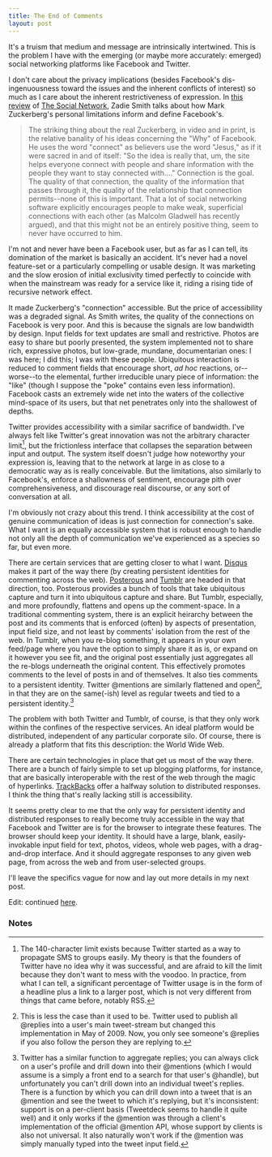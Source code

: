 ```yaml
---
title: The End of Comments
layout: post
---
```


It's a truism that medium and message are intrinsically intertwined.
This is the problem I have with the emerging (or maybe more accurately:
emerged) social networking platforms like Facebook and Twitter.

I don't care about the privacy implications (besides Facebook's
dis-ingenuousness toward the issues and the inherent conflicts of
interest) so much as I care about the inherent restrictiveness of
expression. In [this
review](http://www.nybooks.com/articles/archives/2010/nov/25/generation-why/)
of [The Social Network](http://www.imdb.com/title/tt1285016/), Zadie
Smith talks about how Mark Zuckerberg's personal limitations inform and
define Facebook's.

> The striking thing about the real Zuckerberg, in video and in print,
> is the relative banality of his ideas concerning the "Why" of
> Facebook. He uses the word "connect" as believers use the word
> "Jesus," as if it were sacred in and of itself: "So the idea is really
> that, um, the site helps everyone connect with people and share
> information with the people they want to stay connected with…."
> Connection is the goal. The quality of that connection, the quality of
> the information that passes through it, the quality of the
> relationship that connection permits--none of this is important. That a
> lot of social networking software explicitly encourages people to make
> weak, superficial connections with each other (as Malcolm Gladwell has
> recently argued), and that this might not be an entirely positive
> thing, seem to never have occurred to him.

I'm not and never have been a Facebook user, but as far as I can tell,
its domination of the market is basically an accident. It's never had a
novel feature-set or a particularly compelling or usable design. It was
marketing and the slow erosion of initial exclusivity timed perfectly to
coincide with when the mainstream was ready for a service like it,
riding a rising tide of recursive network effect.

It made Zuckerberg's "connection" accessible. But the price of
accessibility was a degraded signal. As Smith writes, the quality of the
connections on Facebook is very poor. And this is because the signals
are low bandwidth by design. Input fields for text updates are small and
restrictive. Photos are easy to share but poorly presented, the system
implemented not to share rich, expressive photos, but low-grade,
mundane, documentarian ones: I was here; I did this; I was with these
people. Ubiquitous interaction is reduced to comment fields that
encourage short, *ad hoc* reactions, or--worse--to the elemental, further
irreducible unary piece of information: the "like" (though I suppose the
"poke" contains even less information). Facebook casts an extremely wide
net into the waters of the collective mind-space of its users, but that
net penetrates only into the shallowest of depths.

Twitter provides accessibility with a similar sacrifice of bandwidth.
I've always felt like Twitter's great innovation was not the arbitrary
character limit[^1], but the frictionless interface that
collapses the separation between input and output. The system itself
doesn't judge how noteworthy your expression is, leaving that to the
network at large in as close to a democratic way as is really
conceivable. But the limitations, also similarly to Facebook's, enforce
a shallowness of sentiment, encourage pith over comprehensiveness, and
discourage real discourse, or any sort of conversation at all.

I'm obviously not crazy about this trend. I think accessibility at the
cost of genuine communication of ideas is just connection for
connection's sake. What I want is an equally accessible system that is
robust enough to handle not only all the depth of communication we've
experienced as a species so far, but even more.

There are certain services that are getting closer to what I want.
[Disqus](http://www.disqus.com/) makes it part of the way there (by
creating persistent identities for commenting across the web).
[Posterous](http://www.posterous.com/) and
[Tumblr](http://www.tumblr.com/) are headed in that direction, too.
Posterous provides a bunch of tools that take ubiquitous capture and
turn it into ubiquitous capture and share. But Tumblr, especially, and
more profoundly, flattens and opens up the comment-space. In a
traditional commenting system, there is an explicit heirarchy between
the post and its comments that is enforced (often) by aspects of
presentation, input field size, and not least by comments' isolation
from the rest of the web. In Tumblr, when you re-blog something, it
appears in your own feed/page where you have the option to simply share
it as is, or expand on it however you see fit, and the original post
essentially just aggregates all the re-blogs underneath the original
content. This effectively promotes comments to the level of posts in and
of themselves. It also ties comments to a persistent identity. Twitter
@mentions are similarly flattened and open[^2], in that they are
on the same(-ish) level as regular tweets and tied to a persistent
identity.[^3]

The problem with both Twitter and Tumblr, of course, is that they only
work within the confines of the respective services. An ideal platform
would be distributed, independent of any particular corporate silo. Of
course, there is already a platform that fits this description: the
World Wide Web.

There are certain technologies in place that get us most of the way
there. There are a bunch of fairly simple to set up blogging platforms,
for instance, that are basically interoperable with the rest of the web
through the magic of hyperlinks.
[TrackBacks](http://en.wikipedia.org/wiki/Trackback) offer a halfway
solution to distributed responses. I think the thing that's really
lacking still is accessibility.

It seems pretty clear to me that the only way for persistent identity
and distributed responses to really become truly accessible in the way
that Facebook and Twitter are is for the browser to integrate these
features. The browser should keep your identity. It should have a large,
blank, easily-invokable input field for text, photos, videos, whole web
pages, with a drag-and-drop interface. And it should aggregate responses
to any given web page, from across the web and from user-selected
groups.

I'll leave the specifics vague for now and lay out more details in my
next post.

Edit: continued
[here](http://blog.byjoemoon.com/post/3357516295/end-of-comments-ii-browsers-and-identity).

### Notes

[^1]: The 140-character limit exists because Twitter started as a way to
    propagate SMS to groups easily. My theory is that the founders of
    Twitter have no idea why it was successful, and are afraid to kill
    the limit because they don't want to mess with the voodoo. In
    practice, from what I can tell, a significant percentage of Twitter
    usage is in the form of a headline plus a link to a larger post,
    which is not very different from things that came before, notably
    RSS. 
[^2]: This is less the case than it used to be. Twitter used to publish
    all @replies into a user's main tweet-stream but changed this
    implementation in May of 2009. Now, you only see someone's @replies
    if you also follow the person they are replying to.
    
[^3]: Twitter has a similar function to aggregate replies; you can always
    click on a user's profile and drill down into their @mentions (which
    I would assume is a simply a front end to a search for that user's
    @handle), but unfortunately you can't drill down into an individual
    tweet's replies. There is a function by which you can drill down
    into a tweet that is an @mention and see the tweet to which it's
    replying, but it's inconsistent: support is on a per-client basis
    (Tweetdeck seems to handle it quite well) and it only works if the
    @mention was through a client's implementation of the official
    @mention API, whose support by clients is also not universal. It
    also naturally won't work if the @mention was simply manually typed
    into the tweet input field. 
